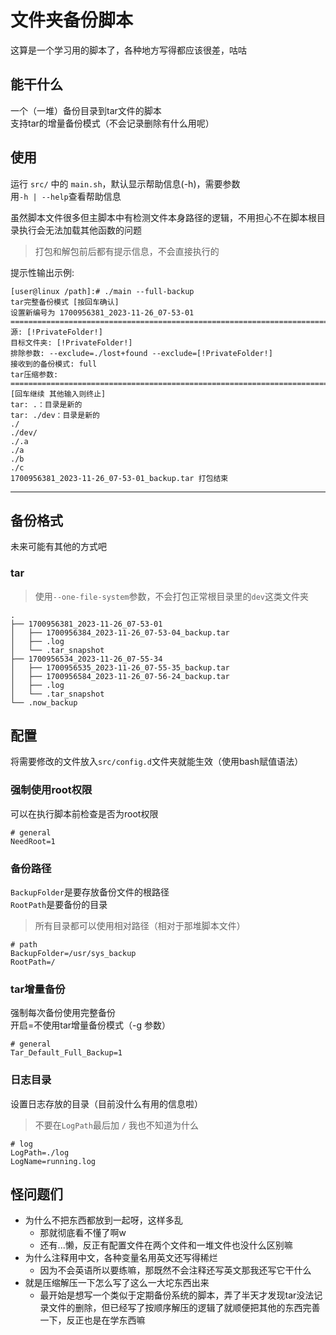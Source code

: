 # 文件夹备份脚本

这算是一个学习用的脚本了，各种地方写得都应该很差，咕咕

## 能干什么

一个（一堆）备份目录到tar文件的脚本\
支持tar的增量备份模式（不会记录删除有什么用呢）

## 使用

运行 `src/` 中的 `main.sh`，默认显示帮助信息(-h)，需要参数\
用`-h | --help`查看帮助信息

虽然脚本文件很多但主脚本中有检测文件本身路径的逻辑，不用担心不在脚本根目录执行会无法加载其他函数的问题

> 打包和解包前后都有提示信息，不会直接执行的

提示性输出示例:

```text
[user@linux /path]:# ./main --full-backup
tar完整备份模式 [按回车确认]
设置新编号为 1700956381_2023-11-26_07-53-01
===================================================================================================================================================================
源: [!PrivateFolder!]
目标文件夹: [!PrivateFolder!]
排除参数: --exclude=./lost+found --exclude=[!PrivateFolder!]
接收到的备份模式: full
tar压缩参数:
===================================================================================================================================================================
[回车继续 其他输入则终止]
tar: .：目录是新的
tar: ./dev：目录是新的
./
./dev/
./.a
./a
./b
./c
1700956381_2023-11-26_07-53-01_backup.tar 打包结束
```

---

## 备份格式

未来可能有其他的方式吧

### tar

> 使用`--one-file-system`参数，不会打包正常根目录里的`dev`这类文件夹

```text
.
├── 1700956381_2023-11-26_07-53-01
│   ├── 1700956384_2023-11-26_07-53-04_backup.tar
│   ├── .log
│   └── .tar_snapshot
├── 1700956534_2023-11-26_07-55-34
│   ├── 1700956535_2023-11-26_07-55-35_backup.tar
│   ├── 1700956584_2023-11-26_07-56-24_backup.tar
│   ├── .log
│   └── .tar_snapshot
└── .now_backup
```

## 配置

将需要修改的文件放入`src/config.d`文件夹就能生效（使用bash赋值语法）

### 强制使用root权限

可以在执行脚本前检查是否为root权限

```shell
# general
NeedRoot=1
```

### 备份路径

`BackupFolder`是要存放备份文件的根路径\
`RootPath`是要备份的目录

> 所有目录都可以使用相对路径（相对于那堆脚本文件）

```shell
# path
BackupFolder=/usr/sys_backup
RootPath=/
```

### tar增量备份

强制每次备份使用完整备份\
开启=不使用tar增量备份模式（-g 参数）

```shell
# general
Tar_Default_Full_Backup=1
```

### 日志目录

设置日志存放的目录（目前没什么有用的信息啦）
> 不要在`LogPath`最后加 `/` 我也不知道为什么

```shell
# log
LogPath=./log
LogName=running.log
```

## 怪问题们

- 为什么不把东西都放到一起呀，这样多乱
  - 那就彻底看不懂了啊w
  - 还有...懒，反正有配置文件在两个文件和一堆文件也没什么区别嘛
- 为什么注释用中文，各种变量名用英文还写得稀烂
  - 因为不会英语所以要练嘛，那既然不会注释还写英文那我还写它干什么
- 就是压缩解压一下怎么写了这么一大坨东西出来
  - 最开始是想写一个类似于定期备份系统的脚本，弄了半天才发现tar没法记录文件的删除，但已经写了按顺序解压的逻辑了就顺便把其他的东西完善一下，反正也是在学东西嘛
